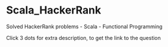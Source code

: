 # Scala_HackerRank


Solved HackerRank problems - Scala - Functional Programming


Click 3 dots for extra description, to get the link to the question
